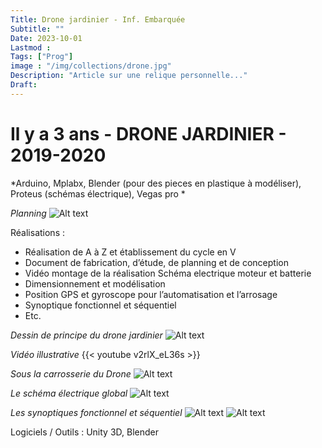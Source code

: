 ```yaml
---
Title: Drone jardinier - Inf. Embarquée
Subtitle: ""
Date: 2023-10-01
Lastmod : 
Tags: ["Prog"]
image : "/img/collections/drone.jpg"
Description: "Article sur une relique personnelle..."
Draft: 
---
```


# Il y a 3 ans - DRONE JARDINIER - 2019-2020
*Arduino, Mplabx, Blender (pour des pieces en plastique à modéliser), Proteus (schémas électrique), Vegas pro *

*Planning*
![Alt text](/img/collections/planning.png "")

Réalisations :
- Réalisation de A à Z et établissement du cycle en V 
- Document de fabrication, d’étude, de planning et de conception
- Vidéo montage de la réalisation Schéma electrique moteur et batterie
- Dimensionnement et modélisation
- Position GPS et gyroscope pour l’automatisation et l’arrosage 
- Synoptique fonctionnel et séquentiel
- Etc.


*Dessin de principe du drone jardinier*
![Alt text](/img/collections/drone_draw.png "")

*Vidéo illustrative*
{{< youtube v2rlX_eL36s >}}

*Sous la carrosserie du Drone* 
![Alt text](/img/collections/drone_nu.png "")

*Le schéma électrique global* 
![Alt text](/img/collections/schema_elec.png "")

*Les synoptiques fonctionnel et séquentiel*
![Alt text](/img/collections/syn_fonc.png "")
![Alt text](/img/collections/syn_seq.png "")



Logiciels / Outils : Unity 3D, Blender






